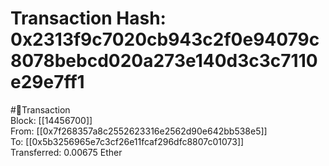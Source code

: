 
Transaction Hash: 0x2313f9c7020cb943c2f0e94079c8078bebcd020a273e140d3c3c7110e29e7ff1
====================================================================================
  
#💸Transaction  
Block: [[14456700]]  
From: [[0x7f268357a8c2552623316e2562d90e642bb538e5]]  
To: [[0x5b3256965e7c3cf26e11fcaf296dfc8807c01073]]  
Transferred: 0.00675 Ether